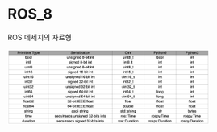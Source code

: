 ROS_8
=====

ROS 메세지의 자료형

<p align="left"><img src = "./images/ros_msg.png" width = "400"  title = "ros_msg"></p>

